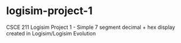 # logisim-project-1
CSCE 211 Logisim Project 1 - Simple 7 segment decimal + hex display created in Logisim/Logisim Evolution
